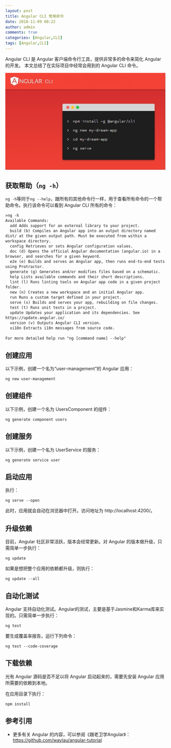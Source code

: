 ```yaml
---
layout: post
title: Angular CLI 常用命令
date: 2018-11-09 00:22
author: admin
comments: true
categories: [Angular,CLI]
tags: [Angular,CLI]
---
```


Angular CLI 是 Angular 客户端命令行工具，提供非常多的命令来简化  Angular 的开发。
本文总结了在实际项目中经常会用到的 Angular CLI 命令。

<!-- more -->


![Angular CLI](../images/post/20181109-ng-cli.jpg)

## 获取帮助（`ng -h`）


`ng -h`等同于`ng --help`，跟所有的其他命令行一样，用于查看所有命令的一个帮助命令。执行该命令可以看到 Angular CLI 所有的命令：

```
>ng -h
Available Commands:
  add Adds support for an external library to your project.
  build (b) Compiles an Angular app into an output directory named dist/ at the given output path. Must be executed from within a workspace directory.
  config Retrieves or sets Angular configuration values.
  doc (d) Opens the official Angular documentation (angular.io) in a browser, and searches for a given keyword.
  e2e (e) Builds and serves an Angular app, then runs end-to-end tests using Protractor.
  generate (g) Generates and/or modifies files based on a schematic.
  help Lists available commands and their short descriptions.
  lint (l) Runs linting tools on Angular app code in a given project folder.
  new (n) Creates a new workspace and an initial Angular app.
  run Runs a custom target defined in your project.
  serve (s) Builds and serves your app, rebuilding on file changes.
  test (t) Runs unit tests in a project.
  update Updates your application and its dependencies. See https://update.angular.io/
  version (v) Outputs Angular CLI version.
  xi18n Extracts i18n messages from source code.

For more detailed help run "ng [command name] --help"
```

## 创建应用

以下示例，创建一个名为“user-management”的 Angular 应用：


```
ng new user-management
```

## 创建组件

以下示例，创建一个名为 UsersComponent 的组件：


```
ng generate component users
```


## 创建服务

以下示例，创建一个名为 UserService 的服务：


```
ng generate service user
```


## 启动应用

执行：

```
ng serve --open
```

此时，应用就会自动在浏览器中打开。访问地址为 http://localhost:4200/。


## 升级依赖

目前，Angular 社区非常活跃，版本会经常更新。对 Angular 的版本做升级，只需简单一步执行：

```
ng update
```

如果是想把整个应用的依赖都升级，则执行：

```
ng update --all
```


## 自动化测试

Angular 支持自动化测试。Angular的测试，主要是基于Jasmine和Karma库来实现的。只需简单一步执行：

```
ng test
```

要生成覆盖率报告，运行下列命令：

```
ng test --code-coverage
```

## 下载依赖

光有 Angular 源码是否不足以将 Angular 启动起来的，需要先安装 Angular 应用所需要的依赖到本地。

在应用目录下执行：

```
npm install
```



## 参考引用

* 更多有关 Angular 的内容，可以参阅《跟老卫学Angular》：<https://github.com/waylau/angular-tutorial>
